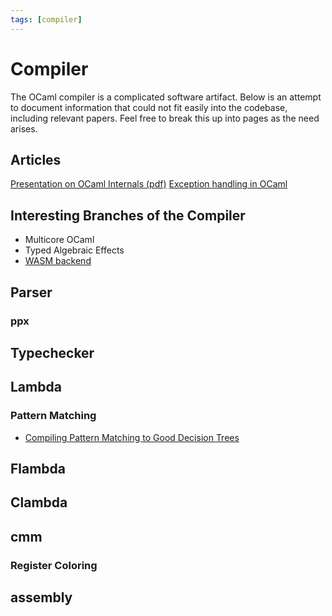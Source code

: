```yaml
---
tags: [compiler]
---
```


# Compiler

The OCaml compiler is a complicated software artifact. Below is an attempt to document information that could not fit easily into the codebase, including relevant papers. Feel free to break this up into pages as the need arises.

## Articles

[Presentation on OCaml Internals (pdf)](http://ocaml.wikidot.com/local--files/compiler:compiler/OCaml%20Internals.pdf)
[Exception handling in OCaml](https://stackoverflow.com/questions/8564025/ocaml-internals-exceptions)

## Interesting Branches of the Compiler

* Multicore OCaml
* Typed Algebraic Effects
* [WASM backend](https://github.com/SanderSpies/ocaml/tree/wasm-backend)

## Parser
### ppx
## Typechecker
## Lambda
### Pattern Matching

* [Compiling Pattern Matching to Good Decision Trees](http://moscova.inria.fr/~maranget/papers/ml05e-maranget.pdf)

## Flambda
## Clambda
## cmm
### Register Coloring
## assembly
